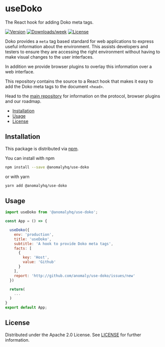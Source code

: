 useDoko
=======
The React hook for adding Doko meta tags.

[![Version](https://img.shields.io/npm/v/@anomalyhq/use-doko.svg)](https://npmjs.org/package/@anomalyhq/use-doko)
[![Downloads/week](https://img.shields.io/npm/dw/@anomalyhq/use-doko.svg)](https://npmjs.org/package/@anomalyhq/use-doko)
[![License](https://img.shields.io/npm/l/@anomalyhq/use-doko.svg)](https://github.com/anomaly/use-doko/blob/master/package.json)


Doko provides a `meta` tag based standard for web applications to express useful information about the environment. This assists developers and testers to ensure they are accessing the right environment without having to make visual changes to the user interfaces.

In addition we provide browser plugins to overlay this information over a web interface.

This repository contains the source to a React hook that makes it easy to add the Doko meta tags to the document `<head>`.  

Head to the [main repository](https://github.com/anomaly/Doko) for information on the protocol, browser plugins and our roadmap.

<!-- toc -->
  - [Installation](#installation)
  - [Usage](#usage)
  - [License](#license)
<!-- tocstop -->

## Installation

This package is distributed via [npm](https://npmjs.org/package/@anomalyhq/use-doko).

You can install with npm
```bash
npm install --save @anomalyhq/use-doko
```
or with yarn
```bash
yarn add @anomalyhq/use-doko
```

## Usage

```js
import useDoko from '@anomalyhq/use-doko';

const App = () => {

  useDoko({
    env: 'production',
    title: 'useDoko',
    subtitle: 'A hook to provide Doko meta tags',
    facts: [
      {
        key: 'Host',
        value: 'Github'
      }
    ],
    report: 'http://github.com/anomaly/use-doko/issues/new'
  })

  return(
    ...
  )
}
export default App;
```

## License

Distributed under the Apache 2.0 License. See [LICENSE](./LICENSE) for further information.